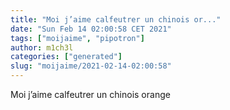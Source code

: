 ```yaml
---
title: "Moi j’aime calfeutrer un chinois or..."
date: "Sun Feb 14 02:00:58 CET 2021"
tags: ["moijaime", "pipotron"]
author: m1ch3l
categories: ["generated"]
slug: "moijaime/2021-02-14-02:00:58"
---
```


Moi j’aime calfeutrer un chinois orange
